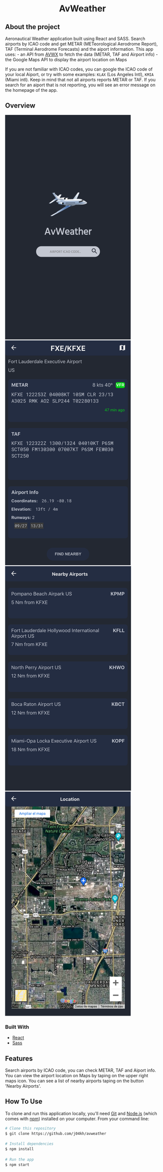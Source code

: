 <h1 align="center">AvWeather</h1>

## About the project

Aeronautical Weather application built using React and SASS. Search airports by ICAO code and get METAR (METeorological Aerodrome Report), TAF (Terminal Aerodrome Forecasts) and the aiport information.
This app uses:
    - an API from [AVWX](https://avwx.docs.apiary.io) to fetch the data (METAR, TAF and Airport info) 
    - the Google Maps API to display the airport location on Maps

If you are not familiar with ICAO codes, you can google the ICAO code of your local Aiport, or try with some examples: `KLAX` (Los Angeles Intl), `KMIA` (Miami intl). 
Keep in mind that not all airports reports METAR or TAF. If you search for an aiport that is not reporting, you will see an error message on the homepage of the app.

## Overview

![home](https://github.com/j04kh/avweather/blob/master/src/assets/images/screenshots/home.png?raw=true)
![details](https://github.com/j04kh/avweather/blob/master/src/assets/images/screenshots/details.png?raw=true)
![nearby](https://github.com/j04kh/avweather/blob/master/src/assets/images/screenshots/nearby.png?raw=true)
![map](https://github.com/j04kh/avweather/blob/master/src/assets/images/screenshots/map.png?raw=true)

### Built With

- [React](https://reactjs.org/)
- [Sass](https://sass-lang.com/)

## Features

Search airports by ICAO code, you can check METAR, TAF and Aiport info. 
You can view the airport location on Maps by taping on the upper right maps icon.
You can see a list of nearby airports taping on the button 'Nearby Airports'.

## How To Use
To clone and run this application locally, you'll need [Git](https://git-scm.com) and [Node.js](https://nodejs.org/en/download/) (which comes with [npm](http://npmjs.com)) installed on your computer. From your command line:

```bash
# Clone this repository
$ git clone https://github.com/j04kh/avweather

# Install dependencies
$ npm install

# Run the app
$ npm start
```
